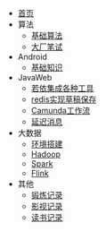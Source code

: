 * [首页](/)
* 算法
    * [基础算法](/coding/coding.md)
    * [大厂笔试](/coding/company.md)
* Android
    * [基础知识](/android/base.md)
* JavaWeb
    * [若依集成各种工具](/web/ruoyi/web.md)
    * [redis实现草稿保存](/web/Redis.md)
    * [Camunda工作流](/web/Camunda.md)
    * [延迟消息](/web/RabbitMq.md)
* 大数据
    * [环境搭建](/bigData/base.md)
    * [Hadoop](/bigData/hadoop/hadoop.md)
    * [Spark](/bigData/spark/spark.md)
    * [Flink](/bigData/flink/flink.md)
* 其他
    * [锻炼记录](/other/self.md)
    * [影视记录](/other/movies.md)
    * [读书记录](/other/read.md)

